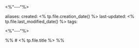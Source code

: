 
<%"---"%>

aliases: 
created: <% tp.file.creation_date() %> 
last-updated: <% tp.file.last_modified_date() %> 
tags:

<%"---"%>

%% # <% tp.file.title %> %%